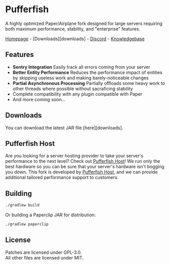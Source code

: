 [home]: https://pufferfish.host
[knowledgebase]: https://docs.airplane.gg
[discord]: https://discord.gg/reZw4vQV9H

# Pufferfish
A highly optimized Paper/Airplane fork designed for large servers requiring both maximum performance, stability, and "enterprise" features.

[Homepage][home] - [Downloads][downloads] - [Discord][discord] - [Knowledgebase][knowledgebase]

## Features

- **Sentry Integration** Easily track all errors coming from your server
- **Better Entity Performance** Reduces the performance impact of entities by skipping useless work and making barely-noticeable changes
- **Partial Asynchronous Processing** Partially offloads some heavy work to other threads where possible without sacraficing stability
- Complete compatibility with any plugin compatible with Paper
- And more coming soon...

## Downloads
You can download the latest JAR file [here][downloads].

## Pufferfish Host

Are you looking for a server hosting provider to take your server's performance to the next level? Check out [Pufferfish Host][home]! We run only the best hardware so you can be sure that your server's hardware isn't bogging you down.
This fork is developed by [Pufferfish Host][home], and we can provide additional tailored performance support to customers.

## Building

```bash
./gradlew build
```

Or building a Paperclip JAR for distribution:

```bash
./gradlew paperclip
```

## License
Patches are licensed under GPL-3.0.  
All other files are licensed under MIT.
